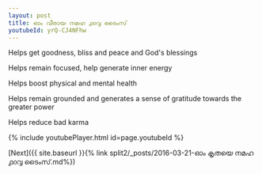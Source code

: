 ```yaml
---
layout: post
title: ഓം വീരായ നമഹ ൧൦൮ ടൈംസ്
youtubeId: yrQ-CJ4NFhw
---
```

 
 
Helps get goodness, bliss and peace and God's blessings
 
Helps remain focused, help generate inner energy 
 
Helps boost physical and mental health 
 
Helps remain grounded and generates a sense of gratitude towards the greater power 
 
Helps reduce bad karma
 
 
 
 


{% include youtubePlayer.html id=page.youtubeId %}
 
[Next]({{ site.baseurl }}{% link  split2/_posts/2016-03-21-ഓം കൃതയെ നമഹ ൧൦൮ ടൈംസ്.md%})
 
